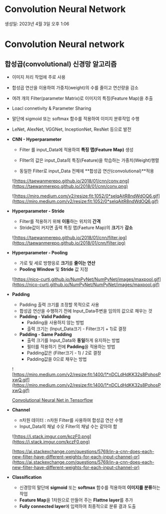 # Convolution Neural Network

생성일: 2023년 4월 3일 오후 1:06

# Convolution Neural network

## 합성곱(convolutional) 신경망 알고리즘

- 이미지 처리 작업에 주로 사용
- 합성곱 연산을 이용하여 가중치(weight)의 수를 줄이고 연산량을 감소
- 여려 개의 Filter(parameter Matrix)로 이미지의 특징(Feature Map)을 추출
- Loacl connetivity & Parameter Sharing
- 말단에 sigmoid 또는 softmax 함수를 적용하여 이미지 분류작업 수행
- LeNet, AlexNet, VGGNet, InceptionNet, ResNet 등으로 발전

- **CNN - Hyperparameter**
    - Filter 를 input_Data에 적용하여 **특징 맵(Feature Map)** 생성
    - FIlter의 값은 input_Data의 특징(Feature)을 학습하는 가중치(Weight)행렬
    
    - 동일한 Filter로 input_Data 전체에 **합성곱 연산(convolutional)**적용
    
    ![https://taewanmerepo.github.io/2018/01/cnn/conv.png](https://taewanmerepo.github.io/2018/01/cnn/conv.png)
    
    ![https://miro.medium.com/v2/resize:fit:1052/0*selqAitR8ndWdOQ6.gif](https://miro.medium.com/v2/resize:fit:1052/0*selqAitR8ndWdOQ6.gif)
    
- **Hyperparameter - Stride**
    - Filter를 적용하기 위해 **이동**하는 위치의 **간격**
    - Stride값이 커지면 출력 특징 맵(Faeture Map)의 **크기**가 **감소**
    
    ![https://taewanmerepo.github.io/2018/01/cnn/filter.jpg](https://taewanmerepo.github.io/2018/01/cnn/filter.jpg)
    

- **Hyperparameter - Pooling**
    - 가로 및 세로 방향응로 **크기**를 **줄이는 연산**
    - **Pooling Window** 및 **Stride** 값 지정
    
    ![https://nico-curti.github.io/NumPyNet/NumPyNet/images/maxpool.gif](https://nico-curti.github.io/NumPyNet/NumPyNet/images/maxpool.gif)
    
- **Padding**
    - Padding 출력 크기를 조정할 목적으로 사용
    - 합성곱 연산을 수행하기 전에 Input_Data주변을 임의의 값으로 채우는 것
    - **Padding - Valid Padding**
        - Padding을 사용하지 않는 방법
        - 출력 크기는 (Input_Data크기 - Filter크기 + 1)로 결정
    - **Padding - Same Padding**
        - 출력 크기를 Input_Data와 **동일**하게 유지하는 방법
        - 필터를 적용하기 전에 **Padding**을 적용하는 방법
        - Padding값은 (Filter크기 - 1) / 2로 결정
        - Padding값을 0으로 채우는 방법
    
    ![https://miro.medium.com/v2/resize:fit:1400/1*nDCLdHdKK32s8PohosPxwQ.gif](https://miro.medium.com/v2/resize:fit:1400/1*nDCLdHdKK32s8PohosPxwQ.gif)
    
    [Convolutional Neural Net in Tensorflow](https://blog.goodaudience.com/convolutional-neural-net-in-tensorflow-e15e43129d7d)
    
- **Channel**
    - n차원 데이터 : n차원 Filter를 사용하여 합성곱 연산 수행
    - Input_Data의 채널 수오 Filter의 채널 수는 같아야 함
    
    ![https://i.stack.imgur.com/kczF0.png](https://i.stack.imgur.com/kczF0.png)
    
    [https://ai.stackexchange.com/questions/5769/in-a-cnn-does-each-new-filter-have-different-weights-for-each-input-channel-or](https://ai.stackexchange.com/questions/5769/in-a-cnn-does-each-new-filter-have-different-weights-for-each-input-channel-or)
    
- **Classification**
    - 신경망의 말단에 **sigmoid** 또는 **softmax** 함수를 적용하여 **이미지를 분류**하는 작업
    - **Feature Map**을 1차원으로 만들어 주는 **Flattne layer**를 추가
    - **Fully connected layer**에 입력하여 최종적으로 분류 결과 도출